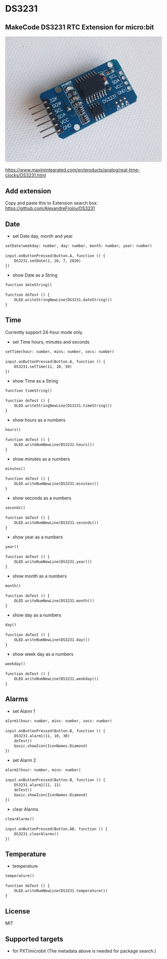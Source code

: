 # DS3231

## MakeCode DS3231 RTC Extension for micro:bit


![](ds3231.jpg)

https://www.maximintegrated.com/en/products/analog/real-time-clocks/DS3231.html

## Add extension

Copy and paste this to Extension search box:
https://github.com/AlexandreFrolov/DS3231

## Date


* set Date day, month and year

```blocks
setDate(weekday: number, day: number, month: number, year: number)

input.onButtonPressed(Button.A, function () {
    DS3231.setDate(2, 28, 7, 2020)
})

```

* show Date as a String

```blocks
function dateString()

function doTest () {
    OLED.writeStringNewLine(DS3231.dateString())
}
```

## Time

Currently support 24-hour mode only.

* set Time hours, minutes and seconds

```blocks
setTime(hour: number, mins: number, secs: number)

input.onButtonPressed(Button.A, function () {
    DS3231.setTime(11, 10, 50)
})

```

* show Time as a String

```blocks
function timeString()

function doTest () {
    OLED.writeStringNewLine(DS3231.timeString())
}
```


* show hours as a numbers

```blocks
hours()

function doTest () {
    OLED.writeNumNewLine(DS3231.hours())
}
```

* show minutes as a numbers

```blocks
minutes()

function doTest () {
    OLED.writeNumNewLine(DS3231.minutes())
}
```

* show seconds as a numbers

```blocks
seconds()

function doTest () {
    OLED.writeNumNewLine(DS3231.seconds())
}
```

* show year as a numbers

```blocks
year()

function doTest () {
    OLED.writeNumNewLine(DS3231.year())
}
```

* show month as a numbers

```blocks
month()

function doTest () {
    OLED.writeNumNewLine(DS3231.month())
}
```

* show day as a numbers

```blocks
day()

function doTest () {
    OLED.writeNumNewLine(DS3231.day())
}
```

* show week day as a numbers

```blocks
weekday()

function doTest () {
    OLED.writeNumNewLine(DS3231.weekday())
}
```

## Alarms

* set Alarm 1

```blocks
alarm1(hour: number, mins: number, secs: number)

input.onButtonPressed(Button.B, function () {
    DS3231.alarm1(11, 10, 30)
    doTest()
    basic.showIcon(IconNames.Diamond)
})
```

* set Alarm 2

```blocks
alarm2(hour: number, mins: number)

input.onButtonPressed(Button.B, function () {
    DS3231.alarm2(11, 11)
    doTest()
    basic.showIcon(IconNames.Diamond)
})
```

* clear Alarms

```blocks
clearAlarms()

input.onButtonPressed(Button.AB, function () {
    DS3231.clearAlarms()
})
```

## Temperature

* temperature

```blocks
temperature()

function doTest () {
    OLED.writeNumNewLine(DS3231.temperature())
}
```


## License

MIT

## Supported targets

* for PXT/microbit
(The metadata above is needed for package search.)

